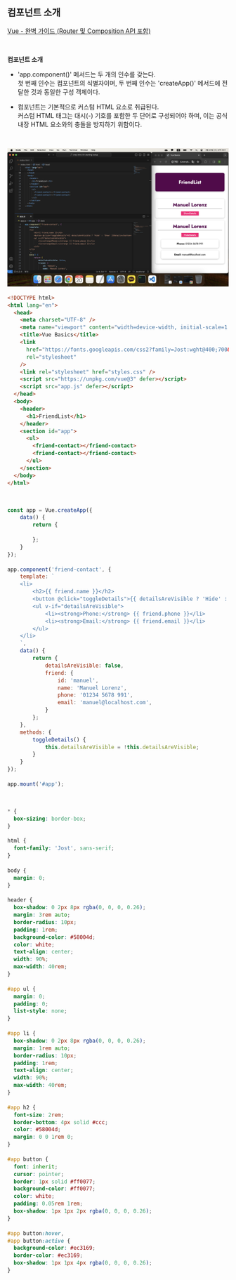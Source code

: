 ## 컴포넌트 소개

[Vue - 완벽 가이드 (Router 및 Composition API 포함)](https://www.udemy.com/course/vue-router-composition-api/?couponCode=ST12MT030524)

<br/>

**컴포넌트 소개**

- 'app.component()' 메서드는 두 개의 인수를 갖는다. <br/>
  첫 번째 인수는 컴포넌트의 식별자이며, 두 번째 인수는 'createApp()' 메서드에 전달한 것과 동일한 구성 객체이다.

- 컴포넌트는 기본적으로 커스텀 HTML 요소로 취급된다. <br/>
커스텀 HTML 태그는 대시(-) 기호를 포함한 두 단어로 구성되어야 하며, 이는 공식 내장 HTML 요소와의 충돌을 방지하기 위함이다.

<br/>

![app.component()](./img/app_component.png)

```html
<!DOCTYPE html>
<html lang="en">
  <head>
    <meta charset="UTF-8" />
    <meta name="viewport" content="width=device-width, initial-scale=1.0" />
    <title>Vue Basics</title>
    <link
      href="https://fonts.googleapis.com/css2?family=Jost:wght@400;700&display=swap"
      rel="stylesheet"
    />
    <link rel="stylesheet" href="styles.css" />
    <script src="https://unpkg.com/vue@3" defer></script>
    <script src="app.js" defer></script>
  </head>
  <body>
    <header>
      <h1>FriendList</h1>
    </header>
    <section id="app">
      <ul>
        <friend-contact></friend-contact>
        <friend-contact></friend-contact> 
      </ul>
    </section>
  </body>
</html>
```

<br/>

```javascript
const app = Vue.createApp({
    data() {
        return {
            
        };
    }
});

app.component('friend-contact', {
    template: `
    <li>
        <h2>{{ friend.name }}</h2>
        <button @click="toggleDetails">{{ detailsAreVisible ? 'Hide' : 'Show' }}Details</button>
        <ul v-if="detailsAreVisible">
            <li><strong>Phone:</strong> {{ friend.phone }}</li>
            <li><strong>Email:</strong> {{ friend.email }}</li>
        </ul>
    </li>
    `,
    data() {
        return { 
            detailsAreVisible: false,
            friend: {
                id: 'manuel',
                name: 'Manuel Lorenz',
                phone: '01234 5678 991',
                email: 'manuel@localhost.com',
            }
        };
    },
    methods: {
        toggleDetails() {
            this.detailsAreVisible = !this.detailsAreVisible;
        }
    }
});

app.mount('#app');
```

<br/>

```css
* {
  box-sizing: border-box;
}

html {
  font-family: 'Jost', sans-serif;
}

body {
  margin: 0;
}

header {
  box-shadow: 0 2px 8px rgba(0, 0, 0, 0.26);
  margin: 3rem auto;
  border-radius: 10px;
  padding: 1rem;
  background-color: #58004d;
  color: white;
  text-align: center;
  width: 90%;
  max-width: 40rem;
}

#app ul {
  margin: 0;
  padding: 0;
  list-style: none;
}

#app li {
  box-shadow: 0 2px 8px rgba(0, 0, 0, 0.26);
  margin: 1rem auto;
  border-radius: 10px;
  padding: 1rem;
  text-align: center;
  width: 90%;
  max-width: 40rem;
}

#app h2 {
  font-size: 2rem;
  border-bottom: 4px solid #ccc;
  color: #58004d;
  margin: 0 0 1rem 0;
}

#app button {
  font: inherit;
  cursor: pointer;
  border: 1px solid #ff0077;
  background-color: #ff0077;
  color: white;
  padding: 0.05rem 1rem;
  box-shadow: 1px 1px 2px rgba(0, 0, 0, 0.26);
}

#app button:hover,
#app button:active {
  background-color: #ec3169;
  border-color: #ec3169;
  box-shadow: 1px 1px 4px rgba(0, 0, 0, 0.26);
}
```